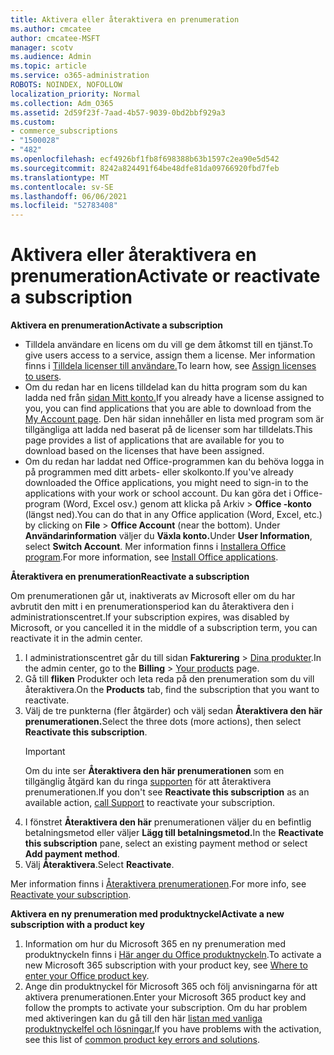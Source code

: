 ```yaml
---
title: Aktivera eller återaktivera en prenumeration
ms.author: cmcatee
author: cmcatee-MSFT
manager: scotv
ms.audience: Admin
ms.topic: article
ms.service: o365-administration
ROBOTS: NOINDEX, NOFOLLOW
localization_priority: Normal
ms.collection: Adm_O365
ms.assetid: 2d59f23f-7aad-4b57-9039-0bd2bbf929a3
ms.custom:
- commerce_subscriptions
- "1500028"
- "482"
ms.openlocfilehash: ecf4926bf1fb8f698388b63b1597c2ea90e5d542
ms.sourcegitcommit: 8242a824491f64be48dfe81da09766920fbd7feb
ms.translationtype: MT
ms.contentlocale: sv-SE
ms.lasthandoff: 06/06/2021
ms.locfileid: "52783408"
---
```

# <a name="activate-or-reactivate-a-subscription"></a><span data-ttu-id="3a8fc-102">Aktivera eller återaktivera en prenumeration</span><span class="sxs-lookup"><span data-stu-id="3a8fc-102">Activate or reactivate a subscription</span></span>

<span data-ttu-id="3a8fc-103">**Aktivera en prenumeration**</span><span class="sxs-lookup"><span data-stu-id="3a8fc-103">**Activate a subscription**</span></span>

- <span data-ttu-id="3a8fc-104">Tilldela användare en licens om du vill ge dem åtkomst till en tjänst.</span><span class="sxs-lookup"><span data-stu-id="3a8fc-104">To give users access to a service, assign them a license.</span></span> <span data-ttu-id="3a8fc-105">Mer information finns i [Tilldela licenser till användare.](/microsoft-365/admin/manage/assign-licenses-to-users)</span><span class="sxs-lookup"><span data-stu-id="3a8fc-105">To learn how, see [Assign licenses to users](/microsoft-365/admin/manage/assign-licenses-to-users).</span></span>
- <span data-ttu-id="3a8fc-106">Om du redan har en licens tilldelad kan du hitta program som du kan ladda ned från [sidan Mitt konto.](https://portal.office.com/account/#installs)</span><span class="sxs-lookup"><span data-stu-id="3a8fc-106">If you already have a license assigned to you, you can find applications that you are able to download from the [My Account page](https://portal.office.com/account/#installs).</span></span> <span data-ttu-id="3a8fc-107">Den här sidan innehåller en lista med program som är tillgängliga att ladda ned baserat på de licenser som har tilldelats.</span><span class="sxs-lookup"><span data-stu-id="3a8fc-107">This page provides a list of applications that are available for you to download based on the licenses that have been assigned.</span></span>
- <span data-ttu-id="3a8fc-108">Om du redan har laddat ned Office-programmen kan du behöva logga in på programmen med ditt arbets- eller skolkonto.</span><span class="sxs-lookup"><span data-stu-id="3a8fc-108">If you've already downloaded the Office applications, you might need to sign-in to the applications with your work or school account.</span></span> <span data-ttu-id="3a8fc-109">Du kan göra det i Office-program (Word, Excel osv.) genom att klicka på Arkiv  >  **Office -konto** (längst ned).</span><span class="sxs-lookup"><span data-stu-id="3a8fc-109">You can do that in any Office application (Word, Excel, etc.) by clicking on **File** > **Office Account** (near the bottom).</span></span> <span data-ttu-id="3a8fc-110">Under **Användarinformation** väljer du **Växla konto.**</span><span class="sxs-lookup"><span data-stu-id="3a8fc-110">Under **User Information**, select **Switch Account**.</span></span> <span data-ttu-id="3a8fc-111">Mer information finns i [Installera Office program](/microsoft-365/admin/setup/install-applications).</span><span class="sxs-lookup"><span data-stu-id="3a8fc-111">For more information, see [Install Office applications](/microsoft-365/admin/setup/install-applications).</span></span>

<span data-ttu-id="3a8fc-112">**Återaktivera en prenumeration**</span><span class="sxs-lookup"><span data-stu-id="3a8fc-112">**Reactivate a subscription**</span></span>

<span data-ttu-id="3a8fc-113">Om prenumerationen går ut, inaktiverats av Microsoft eller om du har avbrutit den mitt i en prenumerationsperiod kan du återaktivera den i administrationscentret.</span><span class="sxs-lookup"><span data-stu-id="3a8fc-113">If your subscription expires, was disabled by Microsoft, or you cancelled it in the middle of a subscription term, you can reactivate it in the admin center.</span></span>
  
1. <span data-ttu-id="3a8fc-114">I administrationscentret går du till sidan **Fakturering** > [Dina produkter](https://go.microsoft.com/fwlink/p/?linkid=842054).</span><span class="sxs-lookup"><span data-stu-id="3a8fc-114">In the admin center, go to the **Billing** > [Your products](https://go.microsoft.com/fwlink/p/?linkid=842054) page.</span></span>
2. <span data-ttu-id="3a8fc-115">Gå till **fliken** Produkter och leta reda på den prenumeration som du vill återaktivera.</span><span class="sxs-lookup"><span data-stu-id="3a8fc-115">On the **Products** tab, find the subscription that you want to reactivate.</span></span>
3. <span data-ttu-id="3a8fc-116">Välj de tre punkterna (fler åtgärder) och välj sedan **Återaktivera den här prenumerationen.**</span><span class="sxs-lookup"><span data-stu-id="3a8fc-116">Select the three dots (more actions), then select **Reactivate this subscription**.</span></span>
    > [!IMPORTANT]
    > <span data-ttu-id="3a8fc-117">Om du inte ser **Återaktivera den här prenumerationen** som en tillgänglig åtgärd kan du ringa [supporten](https://go.microsoft.com/fwlink/p/?linkid=518322) för att återaktivera prenumerationen.</span><span class="sxs-lookup"><span data-stu-id="3a8fc-117">If you don't see **Reactivate this subscription** as an available action, [call Support](https://go.microsoft.com/fwlink/p/?linkid=518322) to reactivate your subscription.</span></span>
4. <span data-ttu-id="3a8fc-118">I fönstret **Återaktivera den här** prenumerationen väljer du en befintlig betalningsmetod eller väljer **Lägg till betalningsmetod.**</span><span class="sxs-lookup"><span data-stu-id="3a8fc-118">In the **Reactivate this subscription** pane, select an existing payment method or select **Add payment method**.</span></span>
5. <span data-ttu-id="3a8fc-119">Välj **Återaktivera**.</span><span class="sxs-lookup"><span data-stu-id="3a8fc-119">Select **Reactivate**.</span></span>

<span data-ttu-id="3a8fc-120">Mer information finns i [Återaktivera prenumerationen](/microsoft-365/commerce/subscriptions/reactivate-your-subscription).</span><span class="sxs-lookup"><span data-stu-id="3a8fc-120">For more info, see [Reactivate your subscription](/microsoft-365/commerce/subscriptions/reactivate-your-subscription).</span></span>

<span data-ttu-id="3a8fc-121">**Aktivera en ny prenumeration med produktnyckel**</span><span class="sxs-lookup"><span data-stu-id="3a8fc-121">**Activate a new subscription with a product key**</span></span>

1. <span data-ttu-id="3a8fc-122">Information om hur du Microsoft 365 en ny prenumeration med produktnyckeln finns i [Här anger du Office produktnyckeln](https://support.office.com/article/where-to-enter-your-office-product-key-0a82e5ae-739e-4b92-a6f4-2ec780c185db).</span><span class="sxs-lookup"><span data-stu-id="3a8fc-122">To activate a new Microsoft 365 subscription with your product key, see [Where to enter your Office product key](https://support.office.com/article/where-to-enter-your-office-product-key-0a82e5ae-739e-4b92-a6f4-2ec780c185db).</span></span>
2. <span data-ttu-id="3a8fc-123">Ange din produktnyckel för Microsoft 365 och följ anvisningarna för att aktivera prenumerationen.</span><span class="sxs-lookup"><span data-stu-id="3a8fc-123">Enter your Microsoft 365 product key and follow the prompts to activate your subscription.</span></span> <span data-ttu-id="3a8fc-124">Om du har problem med aktiveringen kan du gå till den här [listan med vanliga produktnyckelfel och lösningar.](/microsoft-365/commerce/product-key-errors-and-solutions)</span><span class="sxs-lookup"><span data-stu-id="3a8fc-124">If you have problems with the activation, see this list of [common product key errors and solutions](/microsoft-365/commerce/product-key-errors-and-solutions).</span></span>